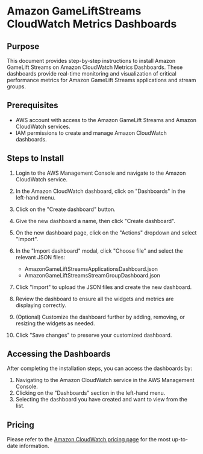 # Amazon GameLiftStreams CloudWatch Metrics Dashboards

## Purpose

This document provides step-by-step instructions to install Amazon GameLift Streams on Amazon CloudWatch Metrics Dashboards. These dashboards provide real-time monitoring and visualization of critical performance metrics for Amazon GameLift Streams applications and stream groups.

## Prerequisites

- AWS account with access to the Amazon GameLift Streams and Amazon CloudWatch services.
- IAM permissions to create and manage Amazon CloudWatch dashboards.

## Steps to Install

1. Login to the AWS Management Console and navigate to the Amazon CloudWatch service.

2. In the Amazon CloudWatch dashboard, click on "Dashboards" in the left-hand menu.

3. Click on the "Create dashboard" button.

4. Give the new dashboard a name, then click "Create dashboard".

5. On the new dashboard page, click on the "Actions" dropdown and select "Import".

6. In the "Import dashboard" modal, click "Choose file" and select the relevant JSON files:
   
   - AmazonGameLiftStreamsApplicationsDashboard.json
   - AmazonGameLiftStreamsStreamGroupDashboard.json

7. Click "Import" to upload the JSON files and create the new dashboard.

8. Review the dashboard to ensure all the widgets and metrics are displaying correctly.

9. (Optional) Customize the dashboard further by adding, removing, or resizing the widgets as needed.

10. Click "Save changes" to preserve your customized dashboard.

## Accessing the Dashboards

After completing the installation steps, you can access the dashboards by:

1. Navigating to the Amazon CloudWatch service in the AWS Management Console.
2. Clicking on the "Dashboards" section in the left-hand menu.
3. Selecting the dashboard you have created and want to view from the list.

## Pricing

Please refer to the [Amazon CloudWatch pricing page](https://aws.amazon.com/cloudwatch/pricing/) for the most up-to-date information.
